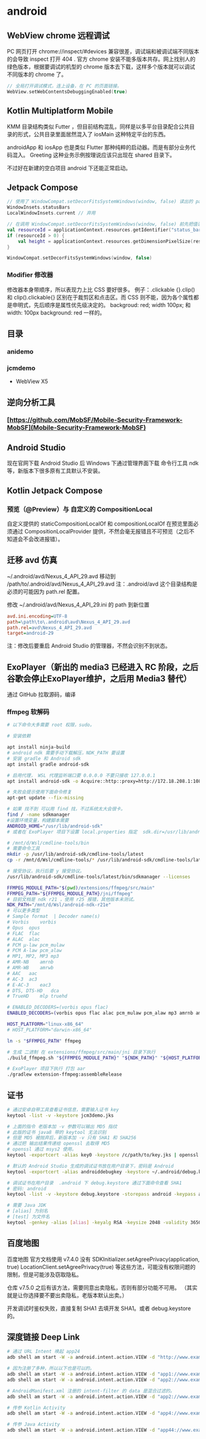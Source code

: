 # android

## WebView chrome 远程调试

PC 网页打开 chrome://inspect/#devices
兼容很差，调试端和被调试端不同版本的会导致 inspect 打开 404 .
官方 chrome 安装不能多版本共存。网上找别人的绿色版本，根据要调试的机型的 chrome 版本去下载，这样多个版本就可以调试不同版本的 chrome 了。

```kotlin
// 全局打开调试模式，连上设备，在 PC 的页面链接。
WebView.setWebContentsDebuggingEnabled(true)
```

## Kotlin Multiplatform Mobile

KMM 目录结构类似 Futter ，但目前结构混乱，同样是以多平台目录配合公共目录的形式，公共目录里面居然混入了 iosMain 这种特定平台的东西。

androidApp 和 iosApp 也是类似 Flutter 那种纯粹的启动器。而是有部分业务代码混入。 Greeting 这种业务示例按理说应该只出现在 shared 目录下。

不过好在新建的空白项目 android 下还能正常启动。

## Jetpack Compose

```kotlin
// 使用了 WindowCompat.setDecorFitsSystemWindows(window, false) 读出的 padding 值就会变成 0
WindowInsets.statusBars
LocalWindowInsets.current // 弃用

// 在调用 WindowCompat.setDecorFitsSystemWindows(window, false) 前先把值读出来
val resourceId = applicationContext.resources.getIdentifier("status_bar_height", "dimen", "android")
if (resourceId > 0) {
    val height = applicationContext.resources.getDimensionPixelSize(resourceId) // 高度值
}

WindowCompat.setDecorFitsSystemWindows(window, false)
```

### Modifier 修改器

修改器本身带顺序，所以表现力上比  CSS 要好很多。
例子：.clickable {}.clip()  和 clip().clickable{} 区别在于裁剪区和点击区。而 CSS 则不能，因为各个属性都是申明式，先后顺序是属性优先级决定的。 backgroud: red; width 100px;  和 width: 100px background: red 一样的。


## 目录

### anidemo
### jcmdemo

- WebView X5


## 逆向分析工具

### [https://github.com/MobSF/Mobile-Security-Framework-MobSF](Mobile-Security-Framework-MobSF)

## Android Studio

现在官网下载 Android Studio 后 Windows 下通过管理界面下载 命令行工具 ndk 等，新版本下很多原有工具默认不安装。

## Kotlin Jetpack Compose

### 预览（@Preview）与 自定义的 CompositionLocal

自定义提供的 staticCompositionLocalOf 和 compositionLocalOf 在预览里面必须通过 CompositionLocalProvider 提供，不然会毫无报错且不可预览（之后不知道会不会改进报错）。

## 迁移 avd 仿真

~/.android/avd/Nexus_4_API_29.avd 移动到 /path/to/.android/avd/Nexus_4_API_29.avd
注：.android/avd 这个目录结构是必须的可能因为 path.rel 配置。

修改 ~/.android/avd/Nexus_4_API_29.ini 的 path 到新位置
```ini
avd.ini.encoding=UTF-8
path=\path\to\.android\avd\Nexus_4_API_29.avd
path.rel=avd\Nexus_4_API_29.avd
target=android-29
```

注：修改后要重启 Android Studio 的管理器，不然会识别不到状态。

## ExoPlayer（新出的 media3 已经进入 RC 阶段，之后谷歌会停止ExoPlayer维护，之后用 Media3 替代）

通过 GitHub 拉取源码，编译

### ffmpeg 软解码

```bash
# 以下命令大多需要 root 权限，sudo。

# 安装依赖

apt install ninja-build
# android ndk 需要手动下载解压，NDK_PATH 要设置
# 安装 gradle 和 Android sdk
apt install gradle android-sdk

# 启用代理， WSL 代理监听端口要 0.0.0.0 不要只接收 127.0.0.1 
apt install android-sdk -o Acquire::http::proxy=http://172.18.208.1:1088

# 失败会提示使用下面命令修复
apt-get update --fix-missing

# 如果 找不到 可以用 find 找，不过系统太大会很卡。
find / -name sdkmanager
#设置环境变量，构建脚本需要
ANDROID_HOME="/usr/lib/android-sdk"
# 或者在 ExoPlayer 项目下设置 local.properties 指定  sdk.dir=/usr/lib/android-sdk  

# /mnt/d/Wsl/cmdline-tools/bin
# 需要命令工具
mkdir -p /usr/lib/android-sdk/cmdline-tools/latest
cp -r /mnt/d/Wsl/cmdline-tools/* /usr/lib/android-sdk/cmdline-tools/latest

# 接受协议，执行后要 y 接受协议。
/usr/lib/android-sdk/cmdline-tools/latest/bin/sdkmanager --licenses

FFMPEG_MODULE_PATH="$(pwd)/extensions/ffmpeg/src/main"
FFMPEG_PATH="${FFMPEG_MODULE_PATH}/jni/ffmpeg"
# 目前文档是 ndk r21 ，使用 r25 报错，其他版本未测试。
NDK_PATH="/mnt/d/Wsl/android-ndk-r21e"
# 可以更多类型 
# Sample format	 | Decoder name(s)
# Vorbis	vorbis
# Opus	opus
# FLAC	flac
# ALAC	alac
# PCM μ-law	pcm_mulaw
# PCM A-law	pcm_alaw
# MP1, MP2, MP3	mp3
# AMR-NB	amrnb
# AMR-WB	amrwb
# AAC	aac
# AC-3	ac3
# E-AC-3	eac3
# DTS, DTS-HD	dca
# TrueHD	mlp truehd

# ENABLED_DECODERS=(vorbis opus flac)
ENABLED_DECODERS=(vorbis opus flac alac pcm_mulaw pcm_alaw mp3 amrnb amrwb aac ac3 eac3 truehd)

HOST_PLATFORM="linux-x86_64"
# HOST_PLATFORM="darwin-x86_64"

ln -s "$FFMPEG_PATH" ffmpeg

# 生成 二进制 在 extensions/ffmpeg/src/main/jni 目录下执行
./build_ffmpeg.sh "${FFMPEG_MODULE_PATH}" "${NDK_PATH}" "${HOST_PLATFORM}" "${ENABLED_DECODERS[@]}"

# ExoPlayer 项目下执行 打包 aar
./gradlew extension-ffmpeg:assembleRelease
```

## 证书

```bash
# 通过安卓自带工具查看证书信息，需要输入证书 key
keytool -list -v -keystore jcm3demo.jks

# 上面的指令 老版本加 -v 参数可以输出 MD5 指纹
# 此版的证书 java8 带的 keytool 无法识别
# 但是 MD5 被抛弃后，新版本加 -v 只有 SHA1 和 SHA256
# 通过把 输出结果传递给 openssl 去取得 MD5
# openssl 通过 msys2 使用。
keytool -exportcert -alias key0 -keystore /c/path/to/key.jks | openssl dgst -md5 

# 默认的 Android Studio 生成的调试证书放在用户目录下，密码是 Android
keytool -exportcert -alias androiddebugkey -keystore ~/.android/debug.keystore |  openssl dgst -md5 

# 调试证书在用户目录  .android 下 debug.keystore 通过下面命令查看 SHA1
# 密码: android
keytool -list -v -keystore debug.keystore -storepass android -keypass android

# 需要 Java JDK
# [alias] 为别名
# [test] 为文件名
keytool -genkey -alias [alias] -keyalg RSA -keysize 2048 -validity 36500 -keystore [test].keystore
```

## 百度地图

百度地图 官方文档使用 v7.4.0 没有
SDKInitializer.setAgreePrivacy(application, true)
LocationClient.setAgreePrivacy(true)
等这些方法，可能没有权限问题的限制，但是可能涉及窃取隐私。

仓库 v7.5.0 之后有该方法，需要同意出卖隐私，否则有部分功能不可用。
（其实就是让你选择要不要出卖隐私，老版本默认出卖。）


开发调试时鉴权失败，直接复制 SHA1 去填开发 SHA1。或者 debug.keystore 的。


## 深度链接 Deep Link

```bash
# 通过 URL Intent 唤起 app24
adb shell am start -W -a android.intent.action.VIEW -d "http://www.example.com/app24" com.example.app24

# 因为注册了多种，所以以下也是可以的。
adb shell am start -W -a android.intent.action.VIEW -d "app1://www.example1.com/path1" com.example.app24
adb shell am start -W -a android.intent.action.VIEW -d "app2://www.example2.com/path2" com.example.app24

# AndroidManifest.xml 注册的 intent-filter 的 data 是混合过滤的。
adb shell am start -W -a android.intent.action.VIEW -d "app2://www.example1.com/path2" com.example.app24

# 传参 Kotlin Activity
adb shell am start -W -a android.intent.action.VIEW -d "app4://www.example4.com/p/ath2?a=123&b=432432"

# 传参 Java Activity
adb shell am start -W -a android.intent.action.VIEW -d "app44://www.example44.com/p/ath2?a=123&b=432432"
```